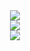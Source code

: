 <div align="center">
  <img src="http://github-readme-streak-stats.herokuapp.com?user=QirashiMintos&theme=dark&hide_border=true)](https://git.io/streak-stats)" />
</div>

<div align="center">
  <img src="https://readme-typing-svg.herokuapp.com?font=Silkscreen&size=28&pause=800&color=F7F7F7&center=true&vCenter=true&width=550&lines=Hey+dude!;And+welcome+to+my+profile!;What's+up%3F;Well%2C+that's+fine...)" />
</div>

<div align="center">
  <img src="https://github-readme-stats.vercel.app/api/top-langs/?username=QirashiMintos&layout=compact&theme=vision-friendly-dark)](https://github.com/anuraghazra/github-readme-stats)" />
</div>

